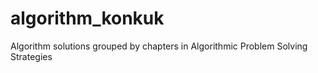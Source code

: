 # algorithm_konkuk
Algorithm solutions grouped by chapters in Algorithmic Problem Solving Strategies
